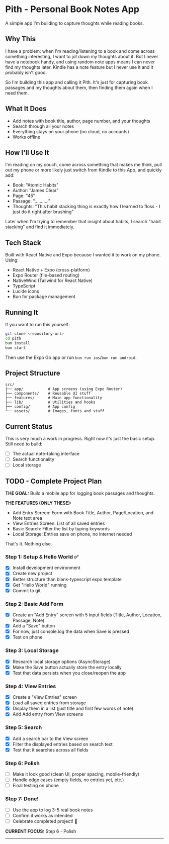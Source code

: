 # Pith - Personal Book Notes App

A simple app I'm building to capture thoughts while reading books.

## Why This

I have a problem: when I'm reading/listening to a book and come across something interesting, I want to jot down my thoughts about it. But I never have a notebook handy, and using random note apps means I can never find my thoughts later. Kindle has a note feature but I never use it and it probably isn't good.

So I'm building this app and calling it Pith. It's just for capturing book passages and my thoughts about them, then finding them again when I need them.

## What It Does

- Add notes with book title, author, page number, and your thoughts
- Search through all your notes
- Everything stays on your phone (no cloud, no accounts)
- Works offline

## How I'll Use It

I'm reading on my couch, come across something that makes me think, pull out my phone or more likely just switch from Kindle to this App, and quickly add:

- Book: "Atomic Habits"
- Author: "James Clear"
- Page: "45"
- Passage: "..........."
- Thoughts: "This habit stacking thing is exactly how I learned to floss - I just do it right after brushing"

Later when I'm trying to remember that insight about habits, I search "habit stacking" and find it immediately.

## Tech Stack

Built with React Native and Expo because I wanted it to work on my phone. Using:

- React Native + Expo (cross-platform)
- Expo Router (file-based routing)
- NativeWind (Tailwind for React Native)
- TypeScript
- Lucide icons
- Bun for package management

## Running It

If you want to run this yourself:

```bash
git clone <repository-url>
cd pith
bun install
bun start
```

Then use the Expo Go app or run `bun run ios`/`bun run android`.

## Project Structure

```
src/
├── app/           # App screens (using Expo Router)
├── components/    # Reusable UI stuff
├── features/      # Main app functionality
├── lib/           # Utilities and hooks
├── config/        # App config
└── assets/        # Images, fonts and stuff
```

## Current Status

This is very much a work in progress. Right now it's just the basic setup. Still need to build:

- [ ] The actual note-taking interface
- [ ] Search functionality
- [ ] Local storage

## TODO - Complete Project Plan

**THE GOAL:** Build a mobile app for logging book passages and thoughts.

**THE FEATURES (ONLY THESE):**

- Add Entry Screen: Form with Book Title, Author, Page/Location, and Note text area
- View Entries Screen: List of all saved entries
- Basic Search: Filter the list by typing keywords
- Local Storage: Entries save on phone, no internet needed

That's it. Nothing else.

### Step 1: Setup & Hello World ✅

- [x] Install development environment
- [x] Create new project
- [x] Better structure than blank-typescript expo template
- [x] Get "Hello World" running
- [x] Commit to git

### Step 2: Basic Add Form

- [x] Create an "Add Entry" screen with 5 input fields (Title, Author, Location, Passage, Note)
- [x] Add a "Save" button
- [x] For now, just console.log the data when Save is pressed
- [x] Test on phone

### Step 3: Local Storage

- [x] Research local storage options (AsyncStorage)
- [x] Make the Save button actually store the entry locally
- [x] Test that data persists when you close/reopen the app

### Step 4: View Entries

- [x] Create a "View Entries" screen
- [x] Load all saved entries from storage
- [x] Display them in a list (just title and first few words of note)
- [x] Add Add entry from View screens

### Step 5: Search

- [x] Add a search bar to the View screen
- [x] Filter the displayed entries based on search text
- [x] Test that it searches across all fields

### Step 6: Polish

- [ ] Make it look good (clean UI, proper spacing, mobile-friendly)
- [ ] Handle edge cases (empty fields, no entries yet, etc.)
- [ ] Final testing on phone

### Step 7: Done!

- [ ] Use the app to log 3-5 real book notes
- [ ] Confirm it works as intended
- [ ] Celebrate completed project! 🎉

**CURRENT FOCUS:** Step 6 - Polish

---
